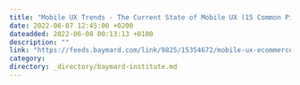 ```yaml
---
title: "Mobile UX Trends - The Current State of Mobile UX (15 Common Pitfalls & Best Practices)"
date: 2022-06-07 12:45:00 +0200
dateadded: 2022-06-08 00:13:13 +0100
description: ""
link: "https://feeds.baymard.com/link/9825/15354672/mobile-ux-ecommerce"
category:
directory: _directory/baymard-institute.md
---
```

